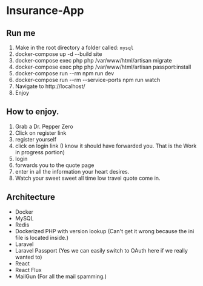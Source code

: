 # Insurance-App

## Run me

1. Make in the root directory a folder called:  `mysql`
2. docker-compose up -d --build site       
3. docker-compose exec php php /var/www/html/artisan migrate 
4. docker-compose exec php php /var/www/html/artisan passport:install
5. docker-compose run --rm npm run dev  
6. docker-compose run --rm --service-ports npm run watch 
7. Navigate to http://localhost/
8. Enjoy

## How to enjoy.

1. Grab a Dr. Pepper Zero
2. Click on register link
3. register yourself
4. click on login link (I know it should have forwarded you. That is the Work in progress portion)
5. login
6. forwards you to the quote page
7. enter in all the information your heart desires.
8. Watch your sweet sweet all time low travel quote come in.

## Architecture

* Docker
* MySQL
* Redis
* Dockerized PHP with version lookup (Can't get it wrong because the ini file is located inside.)
* Laravel
* Laravel Passport (Yes we can easily switch to OAuth here if we really wanted to)
* React
* React Flux
* MailGun (For all the mail spamming.)

